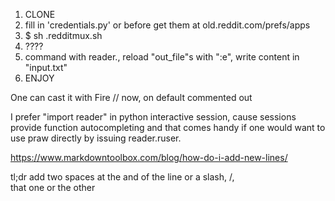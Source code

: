 1. CLONE  
2. fill in 'credentials.py' or before get them at old.reddit.com/prefs/apps  
4. $ sh .redditmux.sh  
5. ????  
7. command with reader.<cmd>, reload "out_file"s with ":e", write content in "input.txt"  
6. ENJOY  

One can cast it with Fire // now, on default commented out  

I prefer "import reader" in python interactive session, cause sessions provide function autocompleting and that comes handy if one would want to use praw directly by issuing reader.ruser.<cmd>

https://www.markdowntoolbox.com/blog/how-do-i-add-new-lines/

tl;dr
add two spaces at the and of the line or a slash, \/,\
that one or the other
